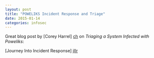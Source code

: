 ```yaml
---
layout: post
title: "POWELIKS Incident Response and Triage"
date: 2015-01-14
categories: infosec
---
```


Great blog post by [Corey Harrel] [ch] on *Triaging a System Infected with Poweliks*:

[Journey Into Incident Response] [jIIr]

[ch]: https://twitter.com/corey_harrell
[jIIr]: http://journeyintoir.blogspot.com/2015/01/triaging-system-infected-with-poweliks.html
